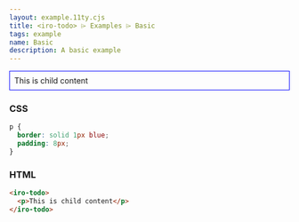 ```yaml
---
layout: example.11ty.cjs
title: <iro-todo> ⌲ Examples ⌲ Basic
tags: example
name: Basic
description: A basic example
---
```


<style>
  iro-todo p {
    border: solid 1px blue;
    padding: 8px;
  }
</style>
<iro-todo>
  <p>This is child content</p>
</iro-todo>

<h3>CSS</h3>

```css
p {
  border: solid 1px blue;
  padding: 8px;
}
```

<h3>HTML</h3>

```html
<iro-todo>
  <p>This is child content</p>
</iro-todo>
```

